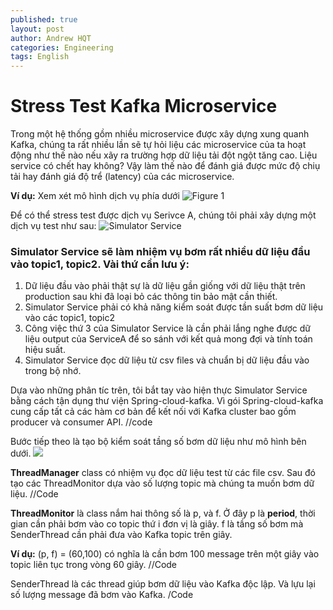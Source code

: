 ```yaml
---
published: true
layout: post
author: Andrew HQT
categories: Engineering
tags: English
---
```

Stress Test Kafka Microservice
===

Trong một hệ thống gồm nhiều microservice được xây dựng xung quanh Kafka, chúng ta rất nhiều lần sẽ tự hỏi liệu các microservice của ta hoạt động như thế nào nếu xãy ra trường hợp dữ liệu tải đột ngột tăng cao. Liệu service có chết hay không? Vậy làm thế nào để đánh giá được mức độ chiụ tải hay đánh giá độ trể (latency) của các microservice.

**Ví dụ:** Xem xét mô hình dịch vụ phía dưới
![Figure 1](https://i.imgur.com/XEzbAUW.png)

Để có thể stress test được dịch vụ Serivce A, chúng tôi phải xây dựng một dịch vụ test như sau:
![Simulator Service](https://i.imgur.com/HsgxMoQ.jpg)


### Simulator Service sẽ làm nhiệm vụ bơm rất nhiều dữ liệu đầu vào topic1, topic2. Vài thứ cần lưu ý:
1. Dữ liệu đầu vào phải thật sự là dữ liệu gần giống với dữ liệu thật trên production sau khi đã loại bỏ các thông tin bảo mật cần thiết. 
2. Simulator Service phải có khả năng kiểm soát được tần suất bơm dữ liệu vào các topic1, topic2
3. Công việc thứ 3 của Simulator Service là cần phải lắng nghe được dữ liệu output của ServiceA để so sánh với kết quả mong đợi và tính toán hiệu suất. 
4. Simulator Service đọc dữ liệu từ csv files và chuẩn bị dữ liệu đầu vào trong bộ nhớ.

Dựa vào những phân tíc trên, tôi bắt tay vào hiện thực Simulator Service bằng cách tận dụng thư viện Spring-cloud-kafka. Vì gói Spring-cloud-kafka cung cấp tất cả các hàm cơ bản để kết nối với Kafka cluster bao gồm producer và consumer API. 
//code

Bước tiếp theo là tạo bộ kiểm soát tầng số bơm dữ liệu như mô hình bên dưới. 
![](https://i.imgur.com/PzXAA9A.jpg)

**ThreadManager** class có nhiệm vụ đọc dữ liệu test từ các file csv. Sau đó tạo các ThreadMonitor dựa vào số lượng topic mà chúng ta muốn bơm dữ liệu. 
//Code

**ThreadMonitor** là class nắm hai thông số là p, và f. Ở đây p là **period**, thời gian cần phải bơm vào co topic thứ i đơn vị là giây. f là tầng số bơm mà SenderThread cần phải đưa vào Kafka topic trên giây.

**Ví dụ:** (p, f) = (60,100) có nghĩa là cần bơm 100 message trên một giây vào topic liên tục trong vòng 60 giây. 
//Code

SenderThread là các thread giúp bơm dữ liệu vào Kafka độc lập. Và lựu lại số lượng message đã bơm vào Kafka. 
/Code
